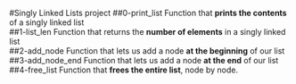 #Singly Linked Lists project
##0-print_list
Function that **prints the contents** of a singly linked list<br/>
##1-list_len
Function that returns the **number of elements** in a singly linked list<br/>
##2-add_node
Function that lets us add a node **at the beginning** of our list<br/>
##3-add_node_end
Function that lets us add a node **at the end** of our list<br/>
##4-free_list
Function that **frees the entire list**, node by node.